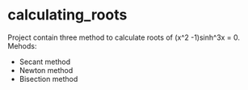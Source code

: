 # calculating_roots

Project contain three method to calculate roots of (x^2 -1)sinh^3x = 0.
Mehods:
- Secant method
- Newton method
- Bisection method
